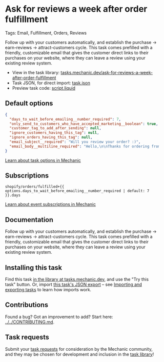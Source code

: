 # Ask for reviews a week after order fulfillment

Tags: Email, Fulfillment, Orders, Reviews

Follow up with your customers automatically, and establish the purchase -> earn-reviews -> attract-customers cycle. This task comes prefilled with a friendly, customizable email that gives the customer direct links to their purchases on your website, where they can leave a review using your existing review system.

* View in the task library: [tasks.mechanic.dev/ask-for-reviews-a-week-after-order-fulfillment](https://tasks.mechanic.dev/ask-for-reviews-a-week-after-order-fulfillment)
* Task JSON, for direct import: [task.json](../../tasks/ask-for-reviews-a-week-after-order-fulfillment.json)
* Preview task code: [script.liquid](./script.liquid)

## Default options

```json
{
  "days_to_wait_before_emailing__number_required": 7,
  "only_send_to_customers_who_have_accepted_marketing__boolean": true,
  "customer_tag_to_add_after_sending": null,
  "ignore_customers_having_this_tag": null,
  "ignore_orders_having_this_tag": null,
  "email_subject__required": "Will you review your order? :)",
  "email_body__multiline_required": "Hello,\n\nThanks for ordering from {{ shop.name }}!\n\nYour item{% if order.line_items.size > 1 %}s{% endif %} arrived a week ago, and we have a quick question: <b>will you review your purchase?</b>\n\nHere {% if order.line_items.size > 1 %}are direct links{% else %}is a direct link{% endif %}, to make this easy for you:\n<ul>{% for line_item in order.line_items %}{% if line_item.product_exists or event.preview %}<li><a href=\"https://{{ shop.domain }}/products/{{ line_item.product.handle }}\">{{ line_item.name }}</a></li>{% endif %}{% endfor %}</ul>\nThanks so much!\n\nSincerely,\nThe team at {{ shop.name }}"
}
```

[Learn about task options in Mechanic](https://learn.mechanic.dev/core/tasks/options)

## Subscriptions

```liquid
shopify/orders/fulfilled+{{ options.days_to_wait_before_emailing__number_required | default: 7 }}.days
```

[Learn about event subscriptions in Mechanic](https://learn.mechanic.dev/core/tasks/subscriptions)

## Documentation

Follow up with your customers automatically, and establish the purchase -> earn-reviews -> attract-customers cycle. This task comes prefilled with a friendly, customizable email that gives the customer direct links to their purchases on your website, where they can leave a review using your existing review system.

## Installing this task

Find this task [in the library at tasks.mechanic.dev](https://tasks.mechanic.dev/ask-for-reviews-a-week-after-order-fulfillment), and use the "Try this task" button. Or, import [this task's JSON export](../../tasks/ask-for-reviews-a-week-after-order-fulfillment.json) – see [Importing and exporting tasks](https://learn.mechanic.dev/core/tasks/import-and-export) to learn how imports work.

## Contributions

Found a bug? Got an improvement to add? Start here: [../../CONTRIBUTING.md](../../CONTRIBUTING.md).

## Task requests

Submit your [task requests](https://mechanic.canny.io/task-requests) for consideration by the Mechanic community, and they may be chosen for development and inclusion in the [task library](https://tasks.mechanic.dev/)!
